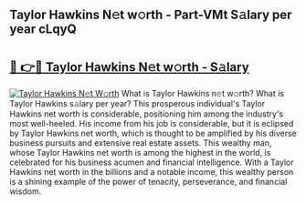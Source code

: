 ## Taylor Hawkins N𝚎t w𝚘rth - Part-VMt S𝚊lary per year cLqyQ

# <h2><a href="http://gc48inv.nevu.top/?p=Taylor+Hawkins">🔗 👉🔴 Taylor Hawkins N𝚎t w𝚘rth - S𝚊lary</a></h2>

[![Taylor Hawkins N𝚎t W𝚘rth](https://i.imgur.com/Oavwk0R.jpeg)](http://gc48inv.nevu.top/?p=Taylor+Hawkins)
What is Taylor Hawkins n𝚎t w𝚘rth? What is Taylor Hawkins s𝚊lary per year?
This prosperous individual's Taylor Hawkins net worth is considerable, positioning him among the industry's most well-heeled. His income from his job is considerable, but it is eclipsed by Taylor Hawkins net worth, which is thought to be amplified by his diverse business pursuits and extensive real estate assets. This wealthy man, whose Taylor Hawkins net worth is among the highest in the world, is celebrated for his business acumen and financial intelligence. With a Taylor Hawkins net worth in the billions and a notable income, this wealthy person is a shining example of the power of tenacity, perseverance, and financial wisdom.
